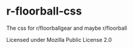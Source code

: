 # r-floorball-css
The css for r/floorballgear and maybe r/floorball

Licensed under Mozilla Public License 2.0
